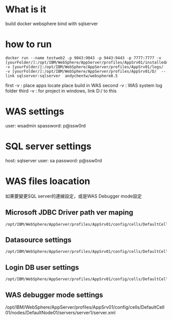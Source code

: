 What is it
==========

build docker websphere bind with sqlserver


how to run
==========

	docker run --name testweb2 -p 9043:9043 -p 9443:9443 -p 7777:7777 -v [yourFolder/]:/opt/IBM/WebSphere/AppServer/profiles/AppSrv01/installedApps/ -v [yourFolder/]:/opt/IBM/WebSphere/AppServer/profiles/AppSrv01/logs/  -v [yourFolder/]:/opt/IBM/WebSphere/AppServer/profiles/AppSrv01/D/  --link sqlserver:sqlserver  andychentw/websphere8.5

first -v : place apps locate place build in WAS
second -v : WAS system log folder
third -v : for project in windows, link D:/ to this

WAS settings
===============
user: wsadmin 
spassword: p@ssw0rd

SQL server settings
===================
host: sqlserver 
user: sa 
password: p@ssw0rd

WAS files loacation
===================
如果要變更SQL server的連線設定，或是WAS Debugger mode設定

Microsoft JDBC Driver path ver maping 
-------------------------------------
	/opt/IBM/WebSphere/AppServer/profiles/AppSrv01/config/cells/DefaultCell01/nodes/DefaultNode01/servers/server1/variables.xml
Datasource settings
-------------------
	/opt/IBM/WebSphere/AppServer/profiles/AppSrv01/config/cells/DefaultCell01/nodes/DefaultNode01/servers/server1/resources.xml
Login DB user settings
----------------------
	/opt/IBM/WebSphere/AppServer/profiles/AppSrv01/config/cells/DefaultCell01/security.xml
WAS debugger mode settings
--------------------------
/opt/IBM/WebSphere/AppServer/profiles/AppSrv01/config/cells/DefaultCell01/nodes/DefaultNode01/servers/server1/server.xml




